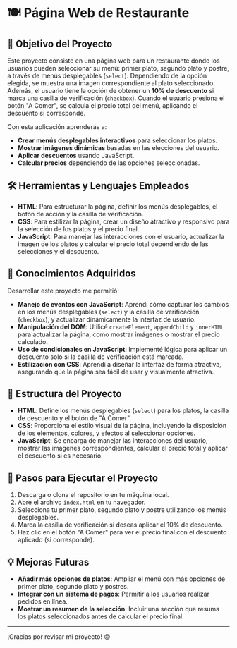 # 🍽️ Página Web de Restaurante

## 🎯 Objetivo del Proyecto
Este proyecto consiste en una página web para un restaurante donde los usuarios pueden seleccionar su menú: primer plato, segundo plato y postre, a través de menús desplegables (`select`). Dependiendo de la opción elegida, se muestra una imagen correspondiente al plato seleccionado. Además, el usuario tiene la opción de obtener un **10% de descuento** si marca una casilla de verificación (`checkbox`). Cuando el usuario presiona el botón "A Comer", se calcula el precio total del menú, aplicando el descuento si corresponde.

Con esta aplicación aprenderás a:
- **Crear menús desplegables interactivos** para seleccionar los platos.
- **Mostrar imágenes dinámicas** basadas en las elecciones del usuario.
- **Aplicar descuentos** usando JavaScript.
- **Calcular precios** dependiendo de las opciones seleccionadas.

## 🛠️ Herramientas y Lenguajes Empleados
- **HTML**: Para estructurar la página, definir los menús desplegables, el botón de acción y la casilla de verificación.
- **CSS**: Para estilizar la página, crear un diseño atractivo y responsivo para la selección de los platos y el precio final.
- **JavaScript**: Para manejar las interacciones con el usuario, actualizar la imagen de los platos y calcular el precio total dependiendo de las selecciones y el descuento.

## 🧠 Conocimientos Adquiridos
Desarrollar este proyecto me permitió:
- **Manejo de eventos con JavaScript**: Aprendí cómo capturar los cambios en los menús desplegables (`select`) y la casilla de verificación (`checkbox`), y actualizar dinámicamente la interfaz de usuario.
- **Manipulación del DOM**: Utilicé `createElement`, `appendChild` y `innerHTML` para actualizar la página, como mostrar imágenes o mostrar el precio calculado.
- **Uso de condicionales en JavaScript**: Implementé lógica para aplicar un descuento solo si la casilla de verificación está marcada.
- **Estilización con CSS**: Aprendí a diseñar la interfaz de forma atractiva, asegurando que la página sea fácil de usar y visualmente atractiva.

## 📝 Estructura del Proyecto
- **HTML**: Define los menús desplegables (`select`) para los platos, la casilla de descuento y el botón de "A Comer".
- **CSS**: Proporciona el estilo visual de la página, incluyendo la disposición de los elementos, colores, y efectos al seleccionar opciones.
- **JavaScript**: Se encarga de manejar las interacciones del usuario, mostrar las imágenes correspondientes, calcular el precio total y aplicar el descuento si es necesario.

## 🏁 Pasos para Ejecutar el Proyecto
1. Descarga o clona el repositorio en tu máquina local.
2. Abre el archivo `index.html` en tu navegador.
3. Selecciona tu primer plato, segundo plato y postre utilizando los menús desplegables.
4. Marca la casilla de verificación si deseas aplicar el 10% de descuento.
5. Haz clic en el botón "A Comer" para ver el precio final con el descuento aplicado (si corresponde).

## 💡 Mejoras Futuras
- **Añadir más opciones de platos**: Ampliar el menú con más opciones de primer plato, segundo plato y postres.
- **Integrar con un sistema de pagos**: Permitir a los usuarios realizar pedidos en línea.
- **Mostrar un resumen de la selección**: Incluir una sección que resuma los platos seleccionados antes de calcular el precio final.

---

¡Gracias por revisar mi proyecto! 😊
